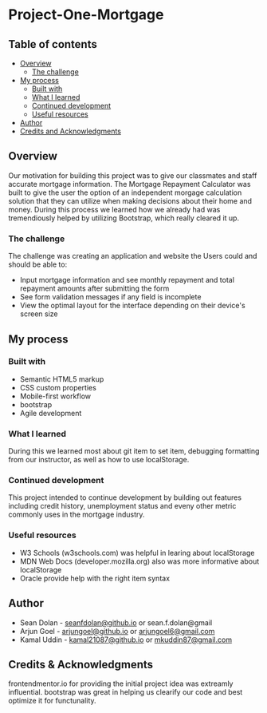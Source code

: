 # Project-One-Mortgage

## Table of contents

- [Overview](#overview)
  - [The challenge](#the-challenge)
- [My process](#my-process)
  - [Built with](#built-with)
  - [What I learned](#what-i-learned)
  - [Continued development](#continued-development)
  - [Useful resources](#useful-resources)
- [Author](#author)
- [Credits and Acknowledgments](#acknowledgments)

## Overview

Our motivation for building this project was to give our classmates and staff accurate mortgage information. The Mortgage Repayment Calculator was built to give the user the option of an independent morgage calculation solution that they can utilize when making decisions about their home and money. During this process we learned how we already had was tremendiously helped by utilizing Bootstrap, which really cleared it up.

### The challenge

The challenge was creating an application and website the Users could and should be able to:

- Input mortgage information and see monthly repayment and total repayment amounts after submitting the form
- See form validation messages if any field is incomplete
- View the optimal layout for the interface depending on their device's screen size

## My process

### Built with

- Semantic HTML5 markup
- CSS custom properties
- Mobile-first workflow
- bootstrap
- Agile development

### What I learned

During this we learned most about git item to set item, debugging formatting from our instructor, as well as how to use localStorage.

### Continued development

This project intended to continue development by building out features including credit history, unemployment status and eveny other metric commonly uses in the mortgage industry.

### Useful resources

- W3 Schools (w3schools.com) was helpful in learing about localStorage
- MDN Web Docs (developer.mozilla.org) also was more informative about localStorage
- Oracle provide help with the right item syntax

## Author

- Sean Dolan - seanfdolan@github.io or sean.f.dolan@gmail
- Arjun Goel - arjungoel@github.io or arjungoel6@gmail.com
- Kamal Uddin - kamal21087@github.io or mkuddin87@gmail.com

## Credits & Acknowledgments

frontendmentor.io for providing the initial project idea was extreamly influential.
bootstrap was great in helping us clearify our code and best optimize it for functunality.
